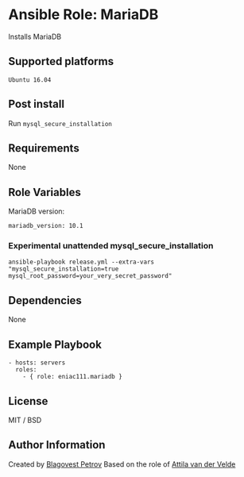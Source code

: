# Ansible Role: MariaDB

Installs MariaDB

## Supported platforms

```
Ubuntu 16.04
```

## Post install

Run `mysql_secure_installation`

## Requirements

None

## Role Variables

MariaDB version:

```
mariadb_version: 10.1
```


### Experimental unattended mysql_secure_installation

```
ansible-playbook release.yml --extra-vars "mysql_secure_installation=true mysql_root_password=your_very_secret_password"
```

## Dependencies

None

## Example Playbook

```
- hosts: servers
  roles:
    - { role: eniac111.mariadb }
```

## License

MIT / BSD

## Author Information

Created by [Blagovest Petrov](http://petrovs.info)
Based on the role of [Attila van der Velde](https://github.com/vdvm)
